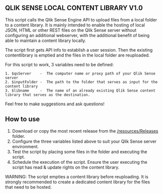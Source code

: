 ## QLIK SENSE LOCAL CONTENT LIBRARY V1.0
  
This script calls the Qlik Sense Engine API to upload files from a local folder to a content library. It is mainly intended to enable the hosting of local JSON, HTML or other REST files on the Qlik Sense server without configuring an additional webserver, with the additional benefit of being able to maintain a content library locally. 

The script first gets API info to establish a user session. Then the existing contentlibrary is emptied and the files in the local folder are reuploaded.

For this script to work, 3 variables need to be defined:
    
    1. $qsServer    -  The computer name or proxy path of your Qlik Sense server 
    2. $inputFolder -  The path to the folder that serves as input for the content library 
    3. $libname     -  The name of an already existing Qlik Sense content library that serves as the destination.

Feel free to make suggestions and ask questions!

## How to use

1. Download or copy the most recent release from the [/resources/Releases](resources/releases) folder.
2. Configure the three variables listed above to suit your Qlik Sense server environment.
3. Test the script by placing some files in the folder and executing the script.
4. Schedule the execution of the script. Ensure the user executing the script has read & update rights on the content library.

WARNING: The script empties a content library before reuploading. It is strongly recommended to create a dedicated content library for the files that need to be hosted.
